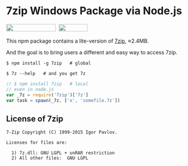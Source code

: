 # 7zip Windows Package via Node.js

<a href="https://www.npmjs.com/package/7zip"><img width="134" height="20" src="https://img.shields.io/npm/dm/7zip.svg"></a>&nbsp;&nbsp;<a href="https://github.com/fritx/win-7zip"><img width="78" height="20" src="http://img.shields.io/badge/license-MIT-blue.svg"></a>

This npm package contains a lite-version of [7zip](http://7-zip.org), ≈2.4MB.

And the goal is to bring users a different and easy way to access 7zip.

```plain
$ npm install -g 7zip   # global
```

```plain
$ 7z --help   # and you get 7z
```

```js
// $ npm install 7zip   # local
// even in node.js
var _7z = require('7zip')['7z']
var task = spawn(_7z, ['x', 'somefile.7z'])
```

## License of 7zip

```plain
7-Zip Copyright (C) 1999-2015 Igor Pavlov.

Licenses for files are:

  1) 7z.dll: GNU LGPL + unRAR restriction
  2) All other files:  GNU LGPL
```
